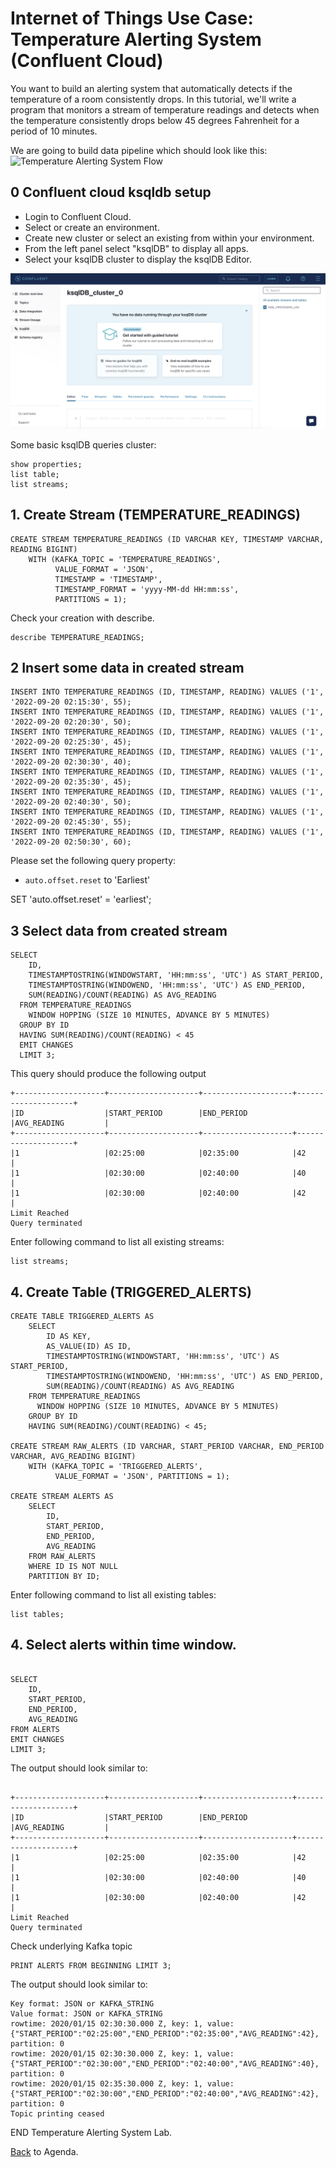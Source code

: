 # Internet of Things Use Case: Temperature Alerting System (Confluent Cloud)

You want to build an alerting system that automatically detects if the temperature of a room consistently drops.
In this tutorial, we'll write a program that monitors a stream of temperature readings and detects when the temperature
consistently drops below 45 degrees Fahrenheit for a period of 10 minutes.

We are going to build data pipeline which should look like this:
![ Temperature Alerting System Flow](img_alerting_system_program/datapipeline.png)

## 0 Confluent cloud ksqldb setup

- Login to Confluent Cloud.
- Select or create an environment.
- Create new cluster or select an existing from within your environment.
- From the left panel select "ksqlDB" to display all apps.
- Select your ksqlDB cluster to display the ksqlDB Editor.

![Start Screen](img_temperature_alerting_system/ksqlDB_Start.png)

Some basic ksqlDB queries cluster:

```
show properties;
list table;
list streams;
```

## 1. Create Stream (TEMPERATURE_READINGS)

```
CREATE STREAM TEMPERATURE_READINGS (ID VARCHAR KEY, TIMESTAMP VARCHAR, READING BIGINT)
    WITH (KAFKA_TOPIC = 'TEMPERATURE_READINGS',
          VALUE_FORMAT = 'JSON',
          TIMESTAMP = 'TIMESTAMP',
          TIMESTAMP_FORMAT = 'yyyy-MM-dd HH:mm:ss',
          PARTITIONS = 1);
```

Check your creation with describe.

```
describe TEMPERATURE_READINGS;
```

## 2 Insert some data in created stream

```
INSERT INTO TEMPERATURE_READINGS (ID, TIMESTAMP, READING) VALUES ('1', '2022-09-20 02:15:30', 55);
INSERT INTO TEMPERATURE_READINGS (ID, TIMESTAMP, READING) VALUES ('1', '2022-09-20 02:20:30', 50);
INSERT INTO TEMPERATURE_READINGS (ID, TIMESTAMP, READING) VALUES ('1', '2022-09-20 02:25:30', 45);
INSERT INTO TEMPERATURE_READINGS (ID, TIMESTAMP, READING) VALUES ('1', '2022-09-20 02:30:30', 40);
INSERT INTO TEMPERATURE_READINGS (ID, TIMESTAMP, READING) VALUES ('1', '2022-09-20 02:35:30', 45);
INSERT INTO TEMPERATURE_READINGS (ID, TIMESTAMP, READING) VALUES ('1', '2022-09-20 02:40:30', 50);
INSERT INTO TEMPERATURE_READINGS (ID, TIMESTAMP, READING) VALUES ('1', '2022-09-20 02:45:30', 55);
INSERT INTO TEMPERATURE_READINGS (ID, TIMESTAMP, READING) VALUES ('1', '2022-09-20 02:50:30', 60);
```

Please set the following query property:

- `auto.offset.reset` to 'Earliest'

SET 'auto.offset.reset' = 'earliest';

## 3 Select data from created stream

```
SELECT
    ID,
    TIMESTAMPTOSTRING(WINDOWSTART, 'HH:mm:ss', 'UTC') AS START_PERIOD,
    TIMESTAMPTOSTRING(WINDOWEND, 'HH:mm:ss', 'UTC') AS END_PERIOD,
    SUM(READING)/COUNT(READING) AS AVG_READING
  FROM TEMPERATURE_READINGS
    WINDOW HOPPING (SIZE 10 MINUTES, ADVANCE BY 5 MINUTES)
  GROUP BY ID
  HAVING SUM(READING)/COUNT(READING) < 45
  EMIT CHANGES
  LIMIT 3;

```

This query should produce the following output

```
+--------------------+--------------------+--------------------+--------------------+
|ID                  |START_PERIOD        |END_PERIOD          |AVG_READING         |
+--------------------+--------------------+--------------------+--------------------+
|1                   |02:25:00            |02:35:00            |42                  |
|1                   |02:30:00            |02:40:00            |40                  |
|1                   |02:30:00            |02:40:00            |42                  |
Limit Reached
Query terminated

```

Enter following command to list all existing streams:

```
list streams;
```

## 4. Create Table (TRIGGERED_ALERTS)

```
CREATE TABLE TRIGGERED_ALERTS AS
    SELECT
        ID AS KEY,
        AS_VALUE(ID) AS ID,
        TIMESTAMPTOSTRING(WINDOWSTART, 'HH:mm:ss', 'UTC') AS START_PERIOD,
        TIMESTAMPTOSTRING(WINDOWEND, 'HH:mm:ss', 'UTC') AS END_PERIOD,
        SUM(READING)/COUNT(READING) AS AVG_READING
    FROM TEMPERATURE_READINGS
      WINDOW HOPPING (SIZE 10 MINUTES, ADVANCE BY 5 MINUTES)
    GROUP BY ID
    HAVING SUM(READING)/COUNT(READING) < 45;

CREATE STREAM RAW_ALERTS (ID VARCHAR, START_PERIOD VARCHAR, END_PERIOD VARCHAR, AVG_READING BIGINT)
    WITH (KAFKA_TOPIC = 'TRIGGERED_ALERTS',
          VALUE_FORMAT = 'JSON', PARTITIONS = 1);

CREATE STREAM ALERTS AS
    SELECT
        ID,
        START_PERIOD,
        END_PERIOD,
        AVG_READING
    FROM RAW_ALERTS
    WHERE ID IS NOT NULL
    PARTITION BY ID;
```

Enter following command to list all existing tables:

```
list tables;
```

## 4. Select alerts within time window.

```

SELECT
    ID,
    START_PERIOD,
    END_PERIOD,
    AVG_READING
FROM ALERTS
EMIT CHANGES
LIMIT 3;

```

The output should look similar to:

```

+--------------------+--------------------+--------------------+--------------------+
|ID                  |START_PERIOD        |END_PERIOD          |AVG_READING         |
+--------------------+--------------------+--------------------+--------------------+
|1                   |02:25:00            |02:35:00            |42                  |
|1                   |02:30:00            |02:40:00            |40                  |
|1                   |02:30:00            |02:40:00            |42                  |
Limit Reached
Query terminated

```

Check underlying Kafka topic

```
PRINT ALERTS FROM BEGINNING LIMIT 3;

```

The output should look similar to:

```
Key format: JSON or KAFKA_STRING
Value format: JSON or KAFKA_STRING
rowtime: 2020/01/15 02:30:30.000 Z, key: 1, value: {"START_PERIOD":"02:25:00","END_PERIOD":"02:35:00","AVG_READING":42}, partition: 0
rowtime: 2020/01/15 02:30:30.000 Z, key: 1, value: {"START_PERIOD":"02:30:00","END_PERIOD":"02:40:00","AVG_READING":40}, partition: 0
rowtime: 2020/01/15 02:35:30.000 Z, key: 1, value: {"START_PERIOD":"02:30:00","END_PERIOD":"02:40:00","AVG_READING":42}, partition: 0
Topic printing ceased

```

END Temperature Alerting System Lab.

[Back](../README.md#Agenda) to Agenda.
